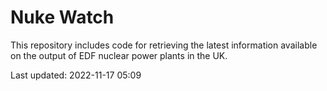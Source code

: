 # Nuke Watch

This repository includes code for retrieving the latest information available on the output of EDF nuclear power plants in the UK.

Last updated: 2022-11-17 05:09